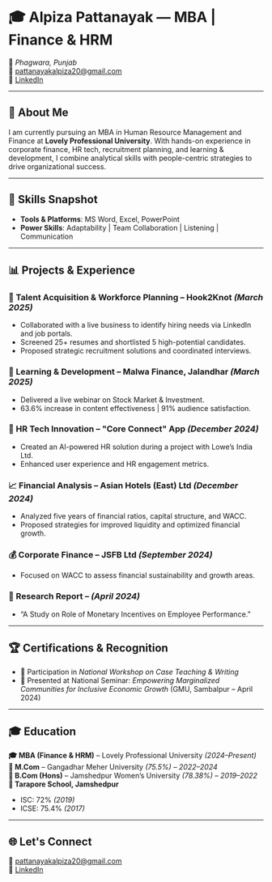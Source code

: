 # 🎓 Alpiza Pattanayak — MBA | Finance & HRM

📍 *Phagwara, Punjab*  
📧 [pattanayakalpiza20@gmail.com](mailto:pattanayakalpiza20@gmail.com)  
🔗 [LinkedIn](https://linkedin.com/in/alpiza-pattanayak)

---

## 🌟 About Me

I am currently pursuing an MBA in Human Resource Management and Finance at **Lovely Professional University**. With hands-on experience in corporate finance, HR tech, recruitment planning, and learning & development, I combine analytical skills with people-centric strategies to drive organizational success.

---

## 💼 Skills Snapshot

- **Tools & Platforms**: MS Word, Excel, PowerPoint  
- **Power Skills**: Adaptability | Team Collaboration | Listening | Communication

---

## 📊 Projects & Experience

### 🚀 Talent Acquisition & Workforce Planning – Hook2Knot *(March 2025)*
- Collaborated with a live business to identify hiring needs via LinkedIn and job portals.
- Screened 25+ resumes and shortlisted 5 high-potential candidates.
- Proposed strategic recruitment solutions and coordinated interviews.

### 🧠 Learning & Development – Malwa Finance, Jalandhar *(March 2025)*
- Delivered a live webinar on Stock Market & Investment.
- 63.6% increase in content effectiveness | 91% audience satisfaction.

### 🤖 HR Tech Innovation – "Core Connect" App *(December 2024)*
- Created an AI-powered HR solution during a project with Lowe’s India Ltd.
- Enhanced user experience and HR engagement metrics.

### 📈 Financial Analysis – Asian Hotels (East) Ltd *(December 2024)*
- Analyzed five years of financial ratios, capital structure, and WACC.
- Proposed strategies for improved liquidity and optimized financial growth.

### 💰 Corporate Finance – JSFB Ltd *(September 2024)*
- Focused on WACC to assess financial sustainability and growth areas.

### 📝 Research Report – *(April 2024)*
- “A Study on Role of Monetary Incentives on Employee Performance.”

---

## 🏆 Certifications & Recognition

- 📄 Participation in *National Workshop on Case Teaching & Writing*
- 🧾 Presented at National Seminar: *Empowering Marginalized Communities for Inclusive Economic Growth* (GMU, Sambalpur – April 2024)

---

## 🎓 Education

**🎓 MBA (Finance & HRM)** – Lovely Professional University *(2024–Present)*  
**📘 M.Com** – Gangadhar Meher University *(75.5%) – 2022–2024*  
**📙 B.Com (Hons)** – Jamshedpur Women’s University *(78.38%) – 2019–2022*  
**🏫 Tarapore School, Jamshedpur**  
- ISC: 72% *(2019)*  
- ICSE: 75.4% *(2017)*

---

## 🌐 Let's Connect

📧 [pattanayakalpiza20@gmail.com](mailto:pattanayakalpiza20@gmail.com)  
🔗 [LinkedIn](https://linkedin.com/in/alpiza-pattanayak)
